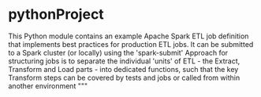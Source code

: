 # pythonProject
This Python module contains an example Apache Spark ETL job definition
that implements best practices for production ETL jobs. It can be
submitted to a Spark cluster (or locally) using the 'spark-submit'
Approach for structuring jobs is to separate the individual
'units' of ETL - the Extract, Transform and Load parts - into dedicated
functions, such that the key Transform steps can be covered by tests
and jobs or called from within another environment
"""

